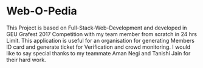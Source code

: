 # Web-O-Pedia
This Project is based on Full-Stack-Web-Development and developed in GEU Grafest 2017 Competition with my team member from scratch in 24 hrs Limit. This application is useful for an organisation for generating Members ID card and generate ticket for Verification and crowd monitoring.
I would like to say special thanks to my teammate Aman Negi and Tanishi Jain for their hard work.
